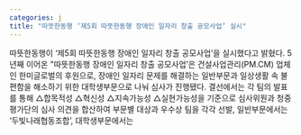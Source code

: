 ```yaml
---
categories: j
title: "따뜻한동행 ‘제5회 따뜻한동행 장애인 일자리 창출 공모사업’ 실시"
---
```

따뜻한동행이 ‘제5회 따뜻한동행 장애인 일자리 창출 공모사업’을 실시했다고 밝혔다. 5년째 이어온 "따뜻한동행 장애인 일자리 창출 공모사업’은 건설사업관리(PM.CM) 업체인 한미글로벌의 후원으로, 장애인 일자리 문제를 해결하는 일반부문과 일상생활 속 불편함을 해소하기 위한 대학생부문으로 나눠 심사가 진행됐다. 결선에서는 각 팀의 발표를 통해 △합목적성 △혁신성 △지속가능성 △실현가능성을 기준으로 심사위원과 청중평가단의 심사 의견을 합산하여 부문별 대상과 우수상 팀을 각각 선발, 일반부문에서는 ‘두빛나래협동조합’, 대학생부문에서는